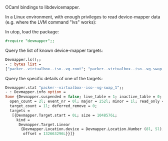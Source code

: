 OCaml bindings to libdevicemapper.

In a Linux environment, with enough privileges to read device-mapper data
(e.g. where the LVM command "lvs" works):

In utop, load the package:
```ocaml
#require "devmapper";;
```

Query the list of known device-mapper targets:
```ocaml
Devmapper.ls();;
- : bytes list =
["packer--virtualbox--iso--vg-root"; "packer--virtualbox--iso--vg-swap_1"]
```

Query the specific details of one of the targets:
```ocaml
Devmapper.stat "packer--virtualbox--iso--vg-swap_1";;
- : Devmapper.info option =
Some {Devmapper.suspended = false; live_table = 1; inactive_table = 0;
  open_count = 2l; event_nr = 0l; major = 252l; minor = 1l; read_only = false;
  target_count = 1l; deferred_remove = 0;
  targets =
   [{Devmapper.Target.start = 0L; size = 1048576L;
     kind =
      Devmapper.Target.Linear
       {Devmapper.Location.device = Devmapper.Location.Number (8l, 5l);
        offset = 132663296L}}]}
```



